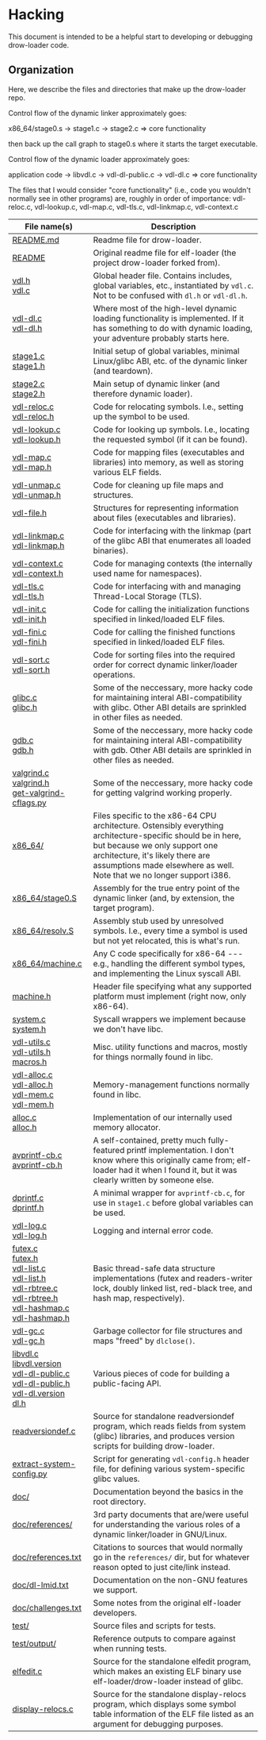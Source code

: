 # Hacking
This document is intended to be a helpful start to developing or debugging drow-loader code.

## Organization
Here, we describe the files and directories that make up the drow-loader repo.

Control flow of the dynamic linker approximately goes:

x86_64/stage0.s -> stage1.c -> stage2.c => core functionality

then back up the call graph to stage0.s where it starts the target executable.


Control flow of the dynamic loader approximately goes:

application code -> libvdl.c -> vdl-dl-public.c -> vdl-dl.c => core functionality

The files that I would consider "core functionality" (i.e., code you wouldn't normally see in other programs) are, roughly in order of importance:
vdl-reloc.c, vdl-lookup.c, vdl-map.c, vdl-tls.c, vdl-linkmap.c, vdl-context.c

| File name(s)                                                         | Description                  |
| -------------------------------------------------------------------- | ---------------------------- |
| [README.md](README.md)                                               | Readme file for drow-loader. |
| [README](README)                                                     | Original readme file for elf-loader (the project drow-loader forked from). |
| [vdl.h](vdl.h) <br /> [vdl.c](vdl.c)                                 | Global header file. Contains includes, global variables, etc., instantiated by `vdl.c`. Not to be confused with `dl.h` or `vdl-dl.h`. |
| [vdl-dl.c](vdl-dl.c) <br /> [vdl-dl.h](vdl-dl.h)                     | Where most of the high-level dynamic loading functionality is implemented. If it has something to do with dynamic loading, your adventure probably starts here. |
| [stage1.c](stage1.c) <br /> [stage1.h](stage1.h)                     | Initial setup of global variables, minimal Linux/glibc ABI, etc. of the dynamic linker (and teardown). |
| [stage2.c](stage2.c) <br /> [stage2.h](stage2.h)                     | Main setup of dynamic linker (and therefore dynamic loader). |
| [vdl-reloc.c](vdl-reloc.c) <br /> [vdl-reloc.h](vdl-reloc.h)         | Code for relocating symbols. I.e., setting up the symbol to be used. |
| [vdl-lookup.c](vdl-lookup.c) <br /> [vdl-lookup.h](vdl-lookup.h)     | Code for looking up symbols. I.e., locating the requested symbol (if it can be found). |
| [vdl-map.c](vdl-map.c) <br /> [vdl-map.h](vdl-map.h)                 | Code for mapping files (executables and libraries) into memory, as well as storing various ELF fields. |
| [vdl-unmap.c](vdl-unmap.c) <br /> [vdl-unmap.h](vdl-unmap.h)         | Code for cleaning up file maps and structures. |
| [vdl-file.h](vdl-file.h)                                             | Structures for representing information about files (executables and libraries). |
| [vdl-linkmap.c](vdl-linkmap.c) <br /> [vdl-linkmap.h](vdl-linkmap.h) | Code for interfacing with the linkmap (part of the glibc ABI that enumerates all loaded binaries). |
| [vdl-context.c](vdl-context.c) <br /> [vdl-context.h](vdl-context.h) | Code for managing contexts (the internally used name for namespaces). |
| [vdl-tls.c](vdl-tls.c) <br /> [vdl-tls.h](vdl-tls.h)                 | Code for interfacing with and managing Thread-Local Storage (TLS). |
| [vdl-init.c](vdl-init.c) <br /> [vdl-init.h](vdl-init.h)             | Code for calling the initialization functions specified in linked/loaded ELF files. |
| [vdl-fini.c](vdl-fini.c) <br /> [vdl-fini.h](vdl-fini.h)             | Code for calling the finished functions specified in linked/loaded ELF files. |
| [vdl-sort.c](vdl-sort.c) <br /> [vdl-sort.h](vdl-sort.h)             | Code for sorting files into the required order for correct dynamic linker/loader operations. |
| [glibc.c](glibc.c) <br /> [glibc.h](glibc.h)                         | Some of the neccessary, more hacky code for maintaining interal ABI-compatibility with glibc. Other ABI details are sprinkled in other files as needed. |
| [gdb.c](gdb.c) <br /> [gdb.h](gdb.h)                                 | Some of the neccessary, more hacky code for maintaining interal ABI-compatibility with gdb. Other ABI details are sprinkled in other files as needed. |
| [valgrind.c](valgrind.c) <br /> [valgrind.h](valgrind.h) <br /> [get-valgrind-cflags.py](get-valgrind-cflags.py) | Some of the neccessary, more hacky code for getting valgrind working properly. |
| [x86_64/](x86_64)                                                    | Files specific to the x86-64 CPU architecture. Ostensibly everything architecture-specific should be in here, but because we only support one architecture, it's likely there are assumptions made elsewhere as well. Note that we no longer support i386. |
| [x86_64/stage0.S](x86_64/stage0.S)                                   | Assembly for the true entry point of the dynamic linker (and, by extension, the target program). |
| [x86_64/resolv.S](x86_64/resolv.S)                                   | Assembly stub used by unresolved symbols. I.e., every time a symbol is used but not yet relocated, this is what's run. |
| [x86_64/machine.c](x86_64/machine.c)                                 | Any C code specifically for x86-64 --- e.g., handling the different symbol types, and implementing the Linux syscall ABI. |
| [machine.h](machine.h)                                               | Header file specifying what any supported platform must implement (right now, only x86-64). |
| [system.c](system.c) <br /> [system.h](system.h)                     | Syscall wrappers we implement because we don't have libc. |
| [vdl-utils.c](vdl-utils.c) <br /> [vdl-utils.h](vdl-utils.h) <br /> [macros.h](macros.h) | Misc. utility functions and macros, mostly for things normally found in libc. |
| [vdl-alloc.c](vdl-alloc.c) <br /> [vdl-alloc.h](vdl-alloc.h) <br /> [vdl-mem.c](vdl-mem.c) <br /> [vdl-mem.h](vdl-mem.h) | Memory-management functions normally found in libc. |
| [alloc.c](alloc.c) <br /> [alloc.h](alloc.h)                         | Implementation of our internally used memory allocator. |
| [avprintf-cb.c](avprintf-cb.c) <br /> [avprintf-cb.h](avprintf-cb.h) | A self-contained, pretty much fully-featured printf implementation. I don't know where this originally came from; elf-loader had it when I found it, but it was clearly written by someone else. |
| [dprintf.c](dprintf.c) <br /> [dprintf.h](dprintf.h)                 | A minimal wrapper for `avprintf-cb.c`, for use in `stage1.c` before global variables can be used. |
| [vdl-log.c](vdl-log.c) <br /> [vdl-log.h](vdl-log.h)                 | Logging and internal error code. |
| [futex.c](futex.c) <br /> [futex.h](futex.h) <br /> [vdl-list.c](vdl-list.c) <br /> [vdl-list.h](vdl-list.h) <br /> [vdl-rbtree.c](vdl-rbtree.c) <br /> [vdl-rbtree.h](vdl-rbtree.h) <br /> [vdl-hashmap.c](vdl-hashmap.c) <br /> [vdl-hashmap.h](vdl-hashmap.h)| Basic thread-safe data structure implementations (futex and readers-writer lock, doubly linked list, red-black tree, and hash map, respectively). |
| [vdl-gc.c](vdl-gc.c) <br /> [vdl-gc.h](vdl-gc.h)                     | Garbage collector for file structures and maps "freed" by `dlclose()`. |
| [libvdl.c](libvdl.c) <br /> [libvdl.version](libvdl.version) <br /> [vdl-dl-public.c](vdl-dl-public.c) <br /> [vdl-dl-public.h](vdl-dl-public.h) <br /> [vdl-dl.version](vdl-dl.version) <br /> [dl.h](dl.h) | Various pieces of code for building a public-facing API. |
| [readversiondef.c](readversiondef.c)                                 | Source for standalone readversiondef program, which reads fields from system (glibc) libraries, and produces version scripts for building drow-loader. |
| [extract-system-config.py](extract-system-config.py)                 | Script for generating `vdl-config.h` header file, for defining various system-specific glibc values. |
| [doc/](doc/)                                                         | Documentation beyond the basics in the root directory. |
| [doc/references/](doc/references/)                                   | 3rd party documents that are/were useful for understanding the various roles of a dynamic linker/loader in GNU/Linux. |
| [doc/references.txt](doc/references.txt)                             | Citations to sources that would normally go in the `references/` dir, but for whatever reason opted to just cite/link instead. |
| [doc/dl-lmid.txt](doc/dl-lmid.txt)                                   | Documentation on the non-GNU features we support. |
| [doc/challenges.txt](doc/challenges.txt)                             | Some notes from the original elf-loader developers. |
| [test/](test/)                                                       | Source files and scripts for tests. |
| [test/output/](test/output/)                                         | Reference outputs to compare against when running tests. |
| [elfedit.c](elfedit.c)                                               | Source for the standalone elfedit program, which makes an existing ELF binary use elf-loader/drow-loader instead of glibc. |
| [display-relocs.c](display-relocs.c)                                 | Source for the standalone display-relocs program, which displays some symbol table information of the ELF file listed as an argument for debugging purposes. |

